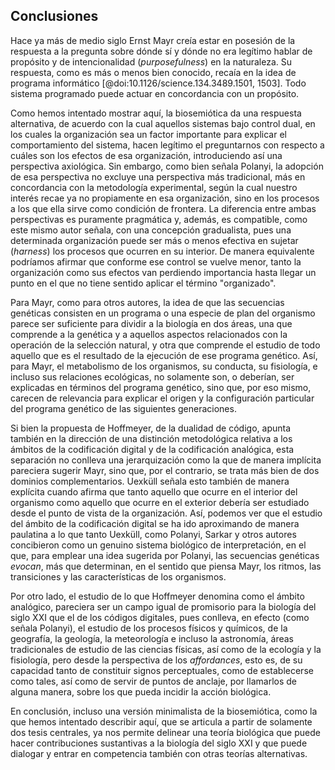 ## Conclusiones

Hace ya más de medio siglo Ernst Mayr creía estar en posesión de la respuesta a la pregunta sobre dónde sí y dónde no era legítimo hablar de propósito y de intencionalidad (*purposefulness*) en la naturaleza.
Su respuesta, como es más o menos bien conocido, recaía en la idea de programa informático [@doi:10.1126/science.134.3489.1501, 1503].
Todo sistema programado puede actuar en concordancia con un propósito.

Como hemos intentado mostrar aquí, la biosemiótica da una respuesta alternativa, de acuerdo con la cual aquellos sistemas bajo control dual, en los cuales la organización sea un factor importante para explicar el comportamiento del sistema, hacen legítimo el preguntarnos con respecto a cuáles son los efectos de esa organización, introduciendo así una perspectiva axiológica.
Sin embargo, como bien señala Polanyi, la adopción de esa perspectiva no excluye una perspectiva más tradicional, más en concordancia con la metodología experimental, según la cual nuestro interés recae ya no propiamente en esa organización, sino en los procesos a los que ella sirve como condición de frontera.
La diferencia entre ambas perspectivas es puramente pragmática y, además, es compatible, como este mismo autor señala, con una concepción gradualista, pues una determinada organización puede ser más o menos efectiva en sujetar (*harness*) los procesos que ocurren en su interior.
De manera equivalente podríamos afirmar que conforme ese control se vuelve menor, tanto la organización como sus efectos van perdiendo importancia hasta llegar un punto en el que no tiene sentido aplicar el término "organizado".

Para Mayr, como para otros autores, la idea de que las secuencias genéticas consisten en un programa o una especie de plan del organismo parece ser suficiente para dividir a la biología en dos áreas, una que comprende a la genética y a aquellos aspectos relacionados con la operación de la selección natural, y otra que comprende el estudio de todo aquello que es el resultado de la ejecución de ese programa genético.
Así, para Mayr, el metabolismo de los organismos, su conducta, su fisiología, e incluso sus relaciones ecológicas, no solamente son, o deberían, ser explicadas en términos del programa genético, sino que, por eso mismo, carecen de relevancia para explicar el origen y la configuración particular del programa genético de las siguientes generaciones.

<!--Esto se relaciona con el problema de la creatividad de la SN. En particular, desde esta concepción pareciera ser que la SN es un proceso estrictamente poblacional, en el cual los individuos no tienen ninguna participación. Serían más bien las características del pool génico en una generación las que explicarían los cambios en ese mismo nivel, el del pool génico.-->

Si bien la propuesta de Hoffmeyer, de la dualidad de código, apunta también en la dirección de una distinción metodológica relativa a los ámbitos de la codificación digital y de la codificación analógica, esta separación no conlleva una jerarquización como la que de manera implícita pareciera sugerir Mayr, sino que, por el contrario, se trata más bien de dos dominios complementarios.
Uexküll señala esto también de manera explícita cuando afirma que tanto aquello que ocurre en el interior del organismo como aquello que ocurre en el exterior debería ser estudiado desde el punto de vista de la organización.
Así, podemos ver que el estudio del ámbito de la codificación digital se ha ido aproximando de manera paulatina a lo que tanto Uexküll, como Polanyi, Sarkar y otros autores concibieron como un genuino sistema biológico de interpretación, en el que, para emplear una idea sugerida por Polanyi, las secuencias genéticas *evocan*, más que determinan, en el sentido que piensa Mayr, los ritmos, las transiciones y las características de los organismos.

Por otro lado, el estudio de lo que Hoffmeyer denomina como el ámbito analógico, pareciera ser un campo igual de promisorio para la biología del siglo XXI que el de los códigos digitales, pues conlleva, en efecto (como señala Polanyi), el estudio de los procesos físicos y químicos, de la geografía, la geología, la meteorología e incluso la astronomía, áreas tradicionales de estudio de las ciencias físicas, así como de la ecología y la fisiología, pero desde la perspectiva de los *affordances*, esto es, de su capacidad tanto de constituir signos perceptuales, como de establecerse como tales, así como de servir de puntos de anclaje, por llamarlos de alguna manera, sobre los que pueda incidir la acción biológica.

En conclusión, incluso una versión minimalista de la biosemiótica, como la que hemos intentado describir aquí, que se articula a partir de solamente dos tesis centrales, ya nos permite delinear una teoría biológica que puede hacer contribuciones sustantivas a la biología del siglo XXI y que puede dialogar y entrar en competencia también con otras teorías alternativas.
